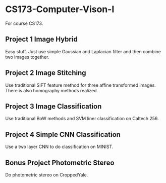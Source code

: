 # CS173-Computer-Vison-I
For course CS173.
## Project 1 Image Hybrid
Easy stuff. Just use simple Gaussian and Laplacian filter and then combine two images together.

## Project 2 Image Stitching
Use traditional SIFT feature method for three affine transformed images. There is also homography methods realized.

## Project 3 Image Classification
Use traditional BoW methods and SVM liner classification on Caltech 256.

## Project 4 Simple CNN Classification
Use a two layer CNN to do classification on MINIST.

## Bonus Project Photometric Stereo
Do photometric stereo on CroppedYale.
